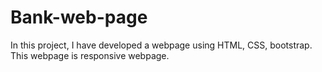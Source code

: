 # Bank-web-page
In this project, I have developed a webpage using HTML, CSS, bootstrap. This webpage is responsive webpage.
